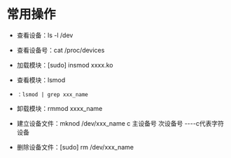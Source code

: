 # 常用操作
- 查看设备：ls -l /dev

- 查看设备号：cat /proc/devices

- 加载模块：[sudo] insmod xxxx.ko

- 查看模块：lsmod    

- 	  ：lsmod | grep xxx_name

- 卸载模块：rmmod xxxx_name

- 建立设备文件：mknod /dev/xxx_name c 主设备号 次设备号    ----c代表字符设备

- 删除设备文件：[sudo] rm /dev/xxx_name

